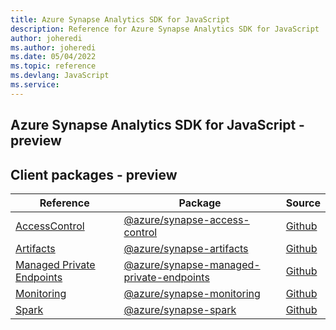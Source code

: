 ```yaml
---
title: Azure Synapse Analytics SDK for JavaScript
description: Reference for Azure Synapse Analytics SDK for JavaScript
author: joheredi
ms.author: joheredi
ms.date: 05/04/2022
ms.topic: reference
ms.devlang: JavaScript
ms.service:     
---
```

## Azure Synapse Analytics SDK for JavaScript - preview
## Client packages - preview
| Reference | Package | Source |
|---|---|---|
|[AccessControl](javascript/api/overview/azure/synapse-access-control-readme)|[@azure/synapse-access-control](https://www.npmjs.com/package/@azure/synapse-access-control)|[Github](https://github.com/Azure/azure-sdk-for-js/blob/main/sdk/synapse/synapse-access-control)|
|[Artifacts](javascript/api/overview/azure/synapse-artifacts-readme)|[@azure/synapse-artifacts](https://www.npmjs.com/package/@azure/synapse-artifacts)|[Github](https://github.com/Azure/azure-sdk-for-js/blob/main/sdk/synapse/synapse-artifacts)|
|[Managed Private Endpoints](javascript/api/overview/azure/synapse-managed-private-endpoints-readme)|[@azure/synapse-managed-private-endpoints](https://www.npmjs.com/package/@azure/synapse-managed-private-endpoints)|[Github](https://github.com/Azure/azure-sdk-for-js/blob/main/sdk/synapse/synapse-managed-private-endpoints)|
|[Monitoring](javascript/api/overview/azure/synapse-monitoring-readme)|[@azure/synapse-monitoring](https://www.npmjs.com/package/@azure/synapse-monitoring)|[Github](https://github.com/Azure/azure-sdk-for-js)|
|[Spark](javascript/api/overview/azure/synapse-spark-readme)|[@azure/synapse-spark](https://www.npmjs.com/package/@azure/synapse-spark)|[Github](https://github.com/Azure/azure-sdk-for-js/blob/main/sdk/synapse/synapse-spark)|

